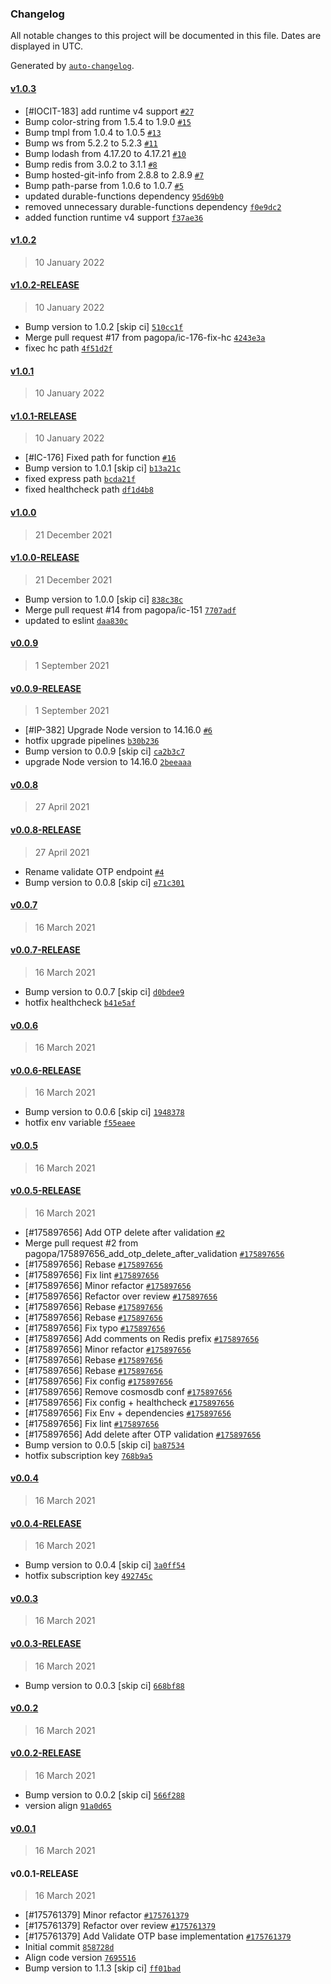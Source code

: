 ### Changelog

All notable changes to this project will be documented in this file. Dates are displayed in UTC.

Generated by [`auto-changelog`](https://github.com/CookPete/auto-changelog).

#### [v1.0.3](https://github.com/pagopa/io-functions-cgn-merchant/compare/v1.0.2...v1.0.3)

- [#IOCIT-183] add runtime v4 support [`#27`](https://github.com/pagopa/io-functions-cgn-merchant/pull/27)
- Bump color-string from 1.5.4 to 1.9.0 [`#15`](https://github.com/pagopa/io-functions-cgn-merchant/pull/15)
- Bump tmpl from 1.0.4 to 1.0.5 [`#13`](https://github.com/pagopa/io-functions-cgn-merchant/pull/13)
- Bump ws from 5.2.2 to 5.2.3 [`#11`](https://github.com/pagopa/io-functions-cgn-merchant/pull/11)
- Bump lodash from 4.17.20 to 4.17.21 [`#10`](https://github.com/pagopa/io-functions-cgn-merchant/pull/10)
- Bump redis from 3.0.2 to 3.1.1 [`#8`](https://github.com/pagopa/io-functions-cgn-merchant/pull/8)
- Bump hosted-git-info from 2.8.8 to 2.8.9 [`#7`](https://github.com/pagopa/io-functions-cgn-merchant/pull/7)
- Bump path-parse from 1.0.6 to 1.0.7 [`#5`](https://github.com/pagopa/io-functions-cgn-merchant/pull/5)
- updated durable-functions dependency [`95d69b0`](https://github.com/pagopa/io-functions-cgn-merchant/commit/95d69b009fd892a6edae651a8876c7cb88ba893e)
- removed unnecessary durable-functions dependency [`f0e9dc2`](https://github.com/pagopa/io-functions-cgn-merchant/commit/f0e9dc2b830f6fa52d671e481859724dfcd194b9)
- added function runtime v4 support [`f37ae36`](https://github.com/pagopa/io-functions-cgn-merchant/commit/f37ae3620da145067b5ce95de19ebe40c770e74b)

#### [v1.0.2](https://github.com/pagopa/io-functions-cgn-merchant/compare/v1.0.2-RELEASE...v1.0.2)

> 10 January 2022

#### [v1.0.2-RELEASE](https://github.com/pagopa/io-functions-cgn-merchant/compare/v1.0.1...v1.0.2-RELEASE)

> 10 January 2022

- Bump version to 1.0.2 [skip ci] [`510cc1f`](https://github.com/pagopa/io-functions-cgn-merchant/commit/510cc1f5340fc00b94c40ba358fd33dac2b56eeb)
- Merge pull request #17 from pagopa/ic-176-fix-hc [`4243e3a`](https://github.com/pagopa/io-functions-cgn-merchant/commit/4243e3a29364d4eb78b2cef6e50d0366929735e0)
- fixec hc path [`4f51d2f`](https://github.com/pagopa/io-functions-cgn-merchant/commit/4f51d2fede513837c0237e874154b061e1ea8dd1)

#### [v1.0.1](https://github.com/pagopa/io-functions-cgn-merchant/compare/v1.0.1-RELEASE...v1.0.1)

> 10 January 2022

#### [v1.0.1-RELEASE](https://github.com/pagopa/io-functions-cgn-merchant/compare/v1.0.0...v1.0.1-RELEASE)

> 10 January 2022

- [#IC-176] Fixed path for function [`#16`](https://github.com/pagopa/io-functions-cgn-merchant/pull/16)
- Bump version to 1.0.1 [skip ci] [`b13a21c`](https://github.com/pagopa/io-functions-cgn-merchant/commit/b13a21c50390b35eed887fdc3dac8563d8bf2911)
- fixed express path [`bcda21f`](https://github.com/pagopa/io-functions-cgn-merchant/commit/bcda21f0794921d17f91698606d538e96a6f57f1)
- fixed healthcheck path [`df1d4b8`](https://github.com/pagopa/io-functions-cgn-merchant/commit/df1d4b8174d55f1984d736646cdededdee6fbb1d)

#### [v1.0.0](https://github.com/pagopa/io-functions-cgn-merchant/compare/v1.0.0-RELEASE...v1.0.0)

> 21 December 2021

#### [v1.0.0-RELEASE](https://github.com/pagopa/io-functions-cgn-merchant/compare/v0.0.9...v1.0.0-RELEASE)

> 21 December 2021

- Bump version to 1.0.0 [skip ci] [`838c38c`](https://github.com/pagopa/io-functions-cgn-merchant/commit/838c38cd09107093f4ec4450f70fb44ef02bb321)
- Merge pull request #14 from pagopa/ic-151 [`7707adf`](https://github.com/pagopa/io-functions-cgn-merchant/commit/7707adfe1f0491bb11fdd89a13c4a40452cc5a6f)
- updated to eslint [`daa830c`](https://github.com/pagopa/io-functions-cgn-merchant/commit/daa830cf4f13a35b98c4a2810f23bef7dacfbf34)

#### [v0.0.9](https://github.com/pagopa/io-functions-cgn-merchant/compare/v0.0.9-RELEASE...v0.0.9)

> 1 September 2021

#### [v0.0.9-RELEASE](https://github.com/pagopa/io-functions-cgn-merchant/compare/v0.0.8...v0.0.9-RELEASE)

> 1 September 2021

- [#IP-382] Upgrade Node version to 14.16.0 [`#6`](https://github.com/pagopa/io-functions-cgn-merchant/pull/6)
- hotfix upgrade pipelines [`b30b236`](https://github.com/pagopa/io-functions-cgn-merchant/commit/b30b236566edab50d443e7f629fc6f776013633d)
- Bump version to 0.0.9 [skip ci] [`ca2b3c7`](https://github.com/pagopa/io-functions-cgn-merchant/commit/ca2b3c7eb9ac7b79cff81db0f1120743b488bd6c)
- upgrade Node version to 14.16.0 [`2beeaaa`](https://github.com/pagopa/io-functions-cgn-merchant/commit/2beeaaa1c9ff87709a9215ae7ff5f12181ffc8cd)

#### [v0.0.8](https://github.com/pagopa/io-functions-cgn-merchant/compare/v0.0.8-RELEASE...v0.0.8)

> 27 April 2021

#### [v0.0.8-RELEASE](https://github.com/pagopa/io-functions-cgn-merchant/compare/v0.0.7...v0.0.8-RELEASE)

> 27 April 2021

- Rename validate OTP endpoint [`#4`](https://github.com/pagopa/io-functions-cgn-merchant/pull/4)
- Bump version to 0.0.8 [skip ci] [`e71c301`](https://github.com/pagopa/io-functions-cgn-merchant/commit/e71c30196428b24840276d8e45b558f216d3a2c8)

#### [v0.0.7](https://github.com/pagopa/io-functions-cgn-merchant/compare/v0.0.7-RELEASE...v0.0.7)

> 16 March 2021

#### [v0.0.7-RELEASE](https://github.com/pagopa/io-functions-cgn-merchant/compare/v0.0.6...v0.0.7-RELEASE)

> 16 March 2021

- Bump version to 0.0.7 [skip ci] [`d0bdee9`](https://github.com/pagopa/io-functions-cgn-merchant/commit/d0bdee9cbafeece577e451de0c25d79266d9bf1c)
- hotfix healthcheck [`b41e5af`](https://github.com/pagopa/io-functions-cgn-merchant/commit/b41e5afbc909f086995197b8191a3493e998acbf)

#### [v0.0.6](https://github.com/pagopa/io-functions-cgn-merchant/compare/v0.0.6-RELEASE...v0.0.6)

> 16 March 2021

#### [v0.0.6-RELEASE](https://github.com/pagopa/io-functions-cgn-merchant/compare/v0.0.5...v0.0.6-RELEASE)

> 16 March 2021

- Bump version to 0.0.6 [skip ci] [`1948378`](https://github.com/pagopa/io-functions-cgn-merchant/commit/1948378faa7d78fe97dcd02691f410ddea377b9e)
- hotfix env variable [`f55eaee`](https://github.com/pagopa/io-functions-cgn-merchant/commit/f55eaeea5b90816cdbb1c12b6cfe31f9d9d77fdd)

#### [v0.0.5](https://github.com/pagopa/io-functions-cgn-merchant/compare/v0.0.5-RELEASE...v0.0.5)

> 16 March 2021

#### [v0.0.5-RELEASE](https://github.com/pagopa/io-functions-cgn-merchant/compare/v0.0.4...v0.0.5-RELEASE)

> 16 March 2021

- [#175897656] Add OTP delete after validation [`#2`](https://github.com/pagopa/io-functions-cgn-merchant/pull/2)
- Merge pull request #2 from pagopa/175897656_add_otp_delete_after_validation [`#175897656`](https://www.pivotaltracker.com/story/show/175897656)
- [#175897656] Rebase [`#175897656`](https://www.pivotaltracker.com/story/show/175897656)
- [#175897656]  Fix lint [`#175897656`](https://www.pivotaltracker.com/story/show/175897656)
- [#175897656] Minor refactor [`#175897656`](https://www.pivotaltracker.com/story/show/175897656)
- [#175897656] Refactor over review [`#175897656`](https://www.pivotaltracker.com/story/show/175897656)
- [#175897656] Rebase [`#175897656`](https://www.pivotaltracker.com/story/show/175897656)
- [#175897656] Rebase [`#175897656`](https://www.pivotaltracker.com/story/show/175897656)
- [#175897656] Fix typo [`#175897656`](https://www.pivotaltracker.com/story/show/175897656)
- [#175897656] Add comments on Redis prefix [`#175897656`](https://www.pivotaltracker.com/story/show/175897656)
- [#175897656] Minor refactor [`#175897656`](https://www.pivotaltracker.com/story/show/175897656)
- [#175897656] Rebase [`#175897656`](https://www.pivotaltracker.com/story/show/175897656)
- [#175897656] Rebase [`#175897656`](https://www.pivotaltracker.com/story/show/175897656)
- [#175897656] Fix config [`#175897656`](https://www.pivotaltracker.com/story/show/175897656)
- [#175897656] Remove cosmosdb conf [`#175897656`](https://www.pivotaltracker.com/story/show/175897656)
- [#175897656] Fix config + healthcheck [`#175897656`](https://www.pivotaltracker.com/story/show/175897656)
- [#175897656] Fix Env + dependencies [`#175897656`](https://www.pivotaltracker.com/story/show/175897656)
- [#175897656] Fix lint [`#175897656`](https://www.pivotaltracker.com/story/show/175897656)
- [#175897656] Add delete after OTP validation [`#175897656`](https://www.pivotaltracker.com/story/show/175897656)
- Bump version to 0.0.5 [skip ci] [`ba87534`](https://github.com/pagopa/io-functions-cgn-merchant/commit/ba875344f4acd0c54374f0248b4940df7fb0db50)
- hotfix subscription key [`768b9a5`](https://github.com/pagopa/io-functions-cgn-merchant/commit/768b9a51e9b9d48ce13b71abd4f04931e04398ac)

#### [v0.0.4](https://github.com/pagopa/io-functions-cgn-merchant/compare/v0.0.4-RELEASE...v0.0.4)

> 16 March 2021

#### [v0.0.4-RELEASE](https://github.com/pagopa/io-functions-cgn-merchant/compare/v0.0.3...v0.0.4-RELEASE)

> 16 March 2021

- Bump version to 0.0.4 [skip ci] [`3a0ff54`](https://github.com/pagopa/io-functions-cgn-merchant/commit/3a0ff54493f18818e4fe6c76df9e0215357dfa21)
- hotfix subscription key [`492745c`](https://github.com/pagopa/io-functions-cgn-merchant/commit/492745c85eef1e4a989d248527e0368872f15e21)

#### [v0.0.3](https://github.com/pagopa/io-functions-cgn-merchant/compare/v0.0.3-RELEASE...v0.0.3)

> 16 March 2021

#### [v0.0.3-RELEASE](https://github.com/pagopa/io-functions-cgn-merchant/compare/v0.0.2...v0.0.3-RELEASE)

> 16 March 2021

- Bump version to 0.0.3 [skip ci] [`668bf88`](https://github.com/pagopa/io-functions-cgn-merchant/commit/668bf88b5dba8ccce478851292c6d1bb66850bfa)

#### [v0.0.2](https://github.com/pagopa/io-functions-cgn-merchant/compare/v0.0.2-RELEASE...v0.0.2)

> 16 March 2021

#### [v0.0.2-RELEASE](https://github.com/pagopa/io-functions-cgn-merchant/compare/v0.0.1...v0.0.2-RELEASE)

> 16 March 2021

- Bump version to 0.0.2 [skip ci] [`566f288`](https://github.com/pagopa/io-functions-cgn-merchant/commit/566f2880716fcc8180b04889ddaa16f2257690c5)
- version align [`91a0d65`](https://github.com/pagopa/io-functions-cgn-merchant/commit/91a0d657945b1c838130b36da227d960d8004953)

#### [v0.0.1](https://github.com/pagopa/io-functions-cgn-merchant/compare/v0.0.1-RELEASE...v0.0.1)

> 16 March 2021

#### v0.0.1-RELEASE

> 16 March 2021

- [#175761379] Minor refactor [`#175761379`](https://www.pivotaltracker.com/story/show/175761379)
- [#175761379] Refactor over review [`#175761379`](https://www.pivotaltracker.com/story/show/175761379)
- [#175761379] Add Validate OTP base implementation [`#175761379`](https://www.pivotaltracker.com/story/show/175761379)
- Initial commit [`858728d`](https://github.com/pagopa/io-functions-cgn-merchant/commit/858728d36d6afae9a49c604b36b7858ee3b0db75)
- Align code version [`7695516`](https://github.com/pagopa/io-functions-cgn-merchant/commit/7695516b72fb5b4ec993ddce2aef8cd8b13881e6)
- Bump version to 1.1.3 [skip ci] [`ff01bad`](https://github.com/pagopa/io-functions-cgn-merchant/commit/ff01badcc0063535d41f0f155f15bd5ae378f616)
